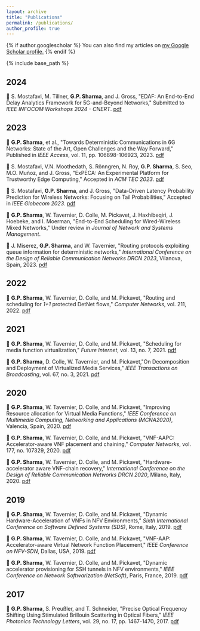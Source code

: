 ```yaml
---
layout: archive
title: "Publications"
permalink: /publications/
author_profile: true
---
```


{% if author.googlescholar %}
  You can also find my articles on <u><a href="{{author.googlescholar}}">my Google Scholar profile</a>.</u>
{% endif %}

{% include base_path %}

## 2024

**🎤** S. Mostafavi, M. Tillner, **G.P. Sharma**, and J. Gross, "EDAF: An End-to-End Delay Analytics Framework for 5G-and-Beyond Networks," Submitted to _IEEE INFOCOM Workshops 2024 - CNERT_. [pdf](https://arxiv.org/pdf/2401.09856)


## 2023

**📝** **G.P. Sharma**, et al., "Towards Deterministic Communications in 6G Networks: State of the Art, Open Challenges and the Way Forward," Published in _IEEE Access_, vol. 11, pp. 106898-106923, 2023. [pdf](https://arxiv.org/pdf/2304.01299.pdf)

**🎤** S. Mostafavi, V.N. Moothedath, S. Rönngren, N. Roy, **G.P. Sharma**, S. Seo, M.O. Muñoz, and J. Gross, "ExPECA: An Experimental Platform for Trustworthy Edge Computing," Accepted in _ACM TEC 2023_. [pdf](https://arxiv.org/abs/2311.01279)
 
**🎤** S. Mostafavi, **G.P. Sharma**, and J. Gross, "Data-Driven Latency Probability Prediction for Wireless Networks: Focusing on Tail Probabilities," Accepted in _IEEE Globecom 2023_. [pdf](https://arxiv.org/pdf/2307.10648.pdf)

**📝** **G.P. Sharma**, W. Tavernier, D. Colle, M. Pickavet, J. Haxhibeqiri, J. Hoebeke, and I. Moerman, "End-to-End Scheduling for Wired-Wireless Mixed Networks," Under review in _Journal of Network and Systems Management_.

**🎤** J. Miserez, **G.P. Sharma**, and W. Tavernier, "Routing protocols exploiting queue information for deterministic networks," _International Conference on the Design of Reliable Communication Networks DRCN 2023_, Vilanova, Spain, 2023. [pdf](https://gourav-prateek-sharma.github.io/files/publications/routing_proto_queue.pdf)

## 2022

**📝** **G.P. Sharma**, W. Tavernier, D. Colle, and M. Pickavet, "Routing and scheduling for _1+1_ protected DetNet flows," _Computer Networks_, vol. 211, 2022. [pdf](https://gourav-prateek-sharma.github.io/files/publications/1+1_rtsch_detnet.pdf)

## 2021

**📝** **G.P. Sharma**, W. Tavernier, D. Colle, and M. Pickavet, "Scheduling for media function virtualization," _Future Internet_, vol. 13, no. 7, 2021. [pdf](https://gourav-prateek-sharma.github.io/files/publications/schd_mfv.pdf)

**📝** **G.P. Sharma**, D. Colle, W. Tavernier, and M. Pickavet,"On Decomposition and Deployment of Virtualized Media Services," _IEEE Transactions on Broadcasting_, vol. 67, no. 3, 2021. [pdf](https://gourav-prateek-sharma.github.io/files/publications/deploy_decomp_mfv.pdf)

## 2020

**🎤** **G.P. Sharma**, W. Tavernier, D. Colle, and M. Pickavet, "Improving Resource allocation for Virtual Media Functions," _IEEE Conference on Multimedia Computing, Networking and Applications (MCNA2020)_, Valencia, Spain, 2020. [pdf](https://gourav-prateek-sharma.github.io/files/publications/resource_improv_vmf.pdf)

**📝** **G.P. Sharma**, W. Tavernier, D. Colle, and M. Pickavet, "VNF-AAPC: Accelerator-aware VNF placement and chaining," _Computer Networks_, vol. 177, no. 107329, 2020. [pdf](https://gourav-prateek-sharma.github.io/files/publications/vnf_aapc.pdf)

**🎤** **G.P. Sharma**, W. Tavernier, D. Colle, and M. Pickavet, "Hardware-accelerator aware VNF-chain recovery," _International Conference on the Design of Reliable Communication Networks DRCN 2020_, Milano, Italy, 2020. [pdf](https://gourav-prateek-sharma.github.io/files/publications/hw_accel_aware_vnf_recov.pdf)

## 2019

**🎤** **G.P. Sharma**, W. Tavernier, D. Colle, and M. Pickavet, "Dynamic Hardware-Acceleration of VNFs in NFV Environments," _Sixth International Conference on Software Defined Systems (SDS)_, Rome, Italy, 2019. [pdf](https://gourav-prateek-sharma.github.io/files/publications/dynamic_vnf_accel.pdf)

**🎤** **G.P. Sharma**, W. Tavernier, D. Colle, and M. Pickavet, "VNF-AAP: Accelerator-aware Virtual Network Function Placement," _IEEE Conference on NFV-SDN_, Dallas, USA, 2019. [pdf](https://gourav-prateek-sharma.github.io/files/publications/vnf_aap.pdf)

**🎤** **G.P. Sharma**, W. Tavernier, D. Colle, and M. Pickavet, "Dynamic accelerator provisioning for SSH tunnels in NFV environments,"  _IEEE Conference on Network Softwarization (NetSoft)_, Paris, France, 2019. [pdf](https://gourav-prateek-sharma.github.io/files/publications/dynamic_ssh_accel.pdf)


## 2017

**📖** **G.P. Sharma**, S. Preußler, and T. Schneider, "Precise Optical Frequency Shifting Using Stimulated Brillouin Scattering in Optical Fibers," _IEEE Photonics Technology Letters_, vol. 29, no. 17, pp. 1467-1470, 2017. [pdf](https://gourav-prateek-sharma.github.io/files/precise_opt_freq_shift.pdf)


